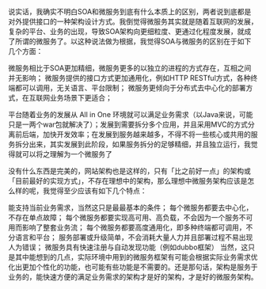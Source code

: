 说实话，我确实不明白SOA和微服务到底有什么本质上的区别，两者说到底都是对外提供接口的一种架构设计方式。我倒觉得微服务其实就是随着互联网的发展，复杂的平台、业务的出现，导致SOA架构向更细粒度、更通过化程度发展，就成了所谓的微服务了。以这种说法做为根据，我觉得SOA与微服务的区别在于如下几个方面：

微服务相比于SOA更加精细，微服务更多的以独立的进程的方式存在，互相之间并无影响；
微服务提供的接口方式更加通用化，例如HTTP RESTful方式，各种终端都可以调用，无关语言、平台限制；
微服务更倾向于分布式去中心化的部署方式，在互联网业务场景下更适合；


平台随着业务的发展从 All in One 环境就可以满足业务需求（以Java来说，可能只是一两个war包就解决了）；发展到需要拆分多个应用，并且采用MVC的方式分离前后端，加快开发效率；在发展到服务越来越多，不得不将一些核心或共用的服务拆分出来，其实发展到此阶段，如果服务拆分的足够精细，并且独立运行，我觉得就可以将之理解为一个微服务了

没有什么东西是完美的，网站架构也是这样的，只有「比之前好一点」的架构或「目前最好的实现方式」，不存在理想中的架构，那么理想中微服务架构应该是怎么样的呢，我觉得至少应该有如下几个特点：

能支持当前业务需求，当然这只是最最基本的条件；
每个微服务都要去中心化，不存在单点故障；
每个微服务都要实现高可用、高负载，不会因为一个服务不可用而影响了整套业务流；
每个微服务都要高度通用化，即多种终端都可调用，不分语言和平台；
服务部署或升级简单，不会消耗大量人力并且部署过程不易出现人为错误；
微服务具有快速注册与自动发现功能（例如dubbo框架）
当然，这只是其中能想到的几点，实际环境中用到的微服务框架有可能会根据实际业务需求优化出更加个性化的功能，也可能有些功能是不需要的。还是那句话，架构是服务于业务的，能快速方便的满足业务需求的架构才是好的架构，才是好的微服务架构。
